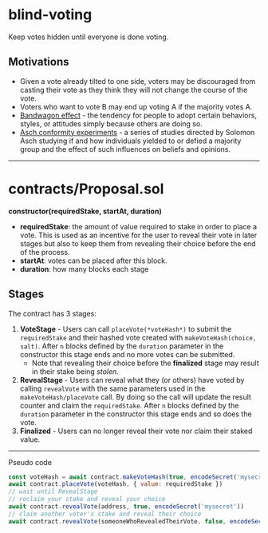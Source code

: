 # blind-voting
Keep votes hidden until everyone is done voting.

## Motivations
- Given a vote already tilted to one side, voters may be discouraged from casting their vote as they think they will not change the course of the vote.
- Voters who want to vote B may end up voting A if the majority votes A.
- <a href="https://en.wikipedia.org/wiki/Bandwagon_effect">Bandwagon effect</a> - the tendency for people to adopt certain behaviors, styles, or attitudes simply because others are doing so.
- <a href="https://en.wikipedia.org/wiki/Asch_conformity_experiments">Asch conformity experiments</a> - a series of studies directed by Solomon Asch studying if and how individuals yielded to or defied a majority group and the effect of such influences on beliefs and opinions.
---
# contracts/Proposal.sol
**constructor(requiredStake, startAt, duration)**
- **requiredStake**: the amount of value required to stake in order to place a vote. This is used as an incentive for the user to reveal their vote in later stages but also to keep them from revealing their choice before the end of the process.
- **startAt**: votes can be placed after this block.
- **duration**: how many blocks each stage

## Stages
The contract has 3 stages:
1. **VoteStage** - Users can call ```placeVote(*voteHash*)``` to submit the ```requiredStake``` and their hashed vote created with ```makeVoteHash(choice, salt)```. After ```n``` blocks defined by the ```duration``` parameter in the constructor this stage ends and no more votes can be submitted.
    - Note that revealing their choice before the **finalized** stage may result in their stake being *stolen*.
2. **RevealStage** - Users can reveal what they (or others) have voted by calling ```revealVote``` with the same parameters used in the ```makeVoteHash/placeVote``` call. By doing so the call will update the result counter and claim the ```requiredStake```. After ```n``` blocks defined by the ```duration``` parameter in the constructor this stage ends and so does the vote.
3. **Finalized** - Users can no longer reveal their vote nor claim their staked value.

---

Pseudo code
```js
const voteHash = await contract.makeVoteHash(true, encodeSecret('mysecret'))
await contract.placeVote(voteHash, { value: requiredStake })
// wait until RevealStage
// reclaim your stake and reveal your choice
await contract.revealVote(address, true, encodeSecret('mysecret'))
// claim another voter's stake and reveal their choice
await contract.revealVote(someoneWhoRevealedTheirVote, false, encodeSecret('theirSecret'))
```